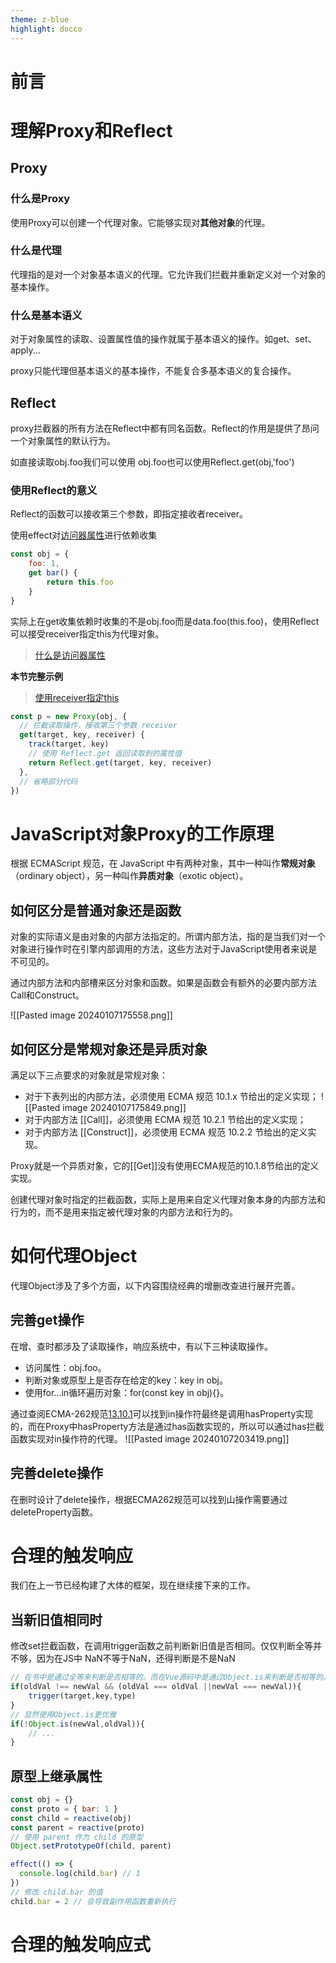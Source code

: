 ```yaml
---
theme: z-blue
highlight: docco
---
```

# 前言

# 理解Proxy和Reflect

## Proxy

### 什么是Proxy

使用Proxy可以创建一个代理对象。它能够实现对**其他对象**的代理。

### 什么是代理

代理指的是对一个对象基本语义的代理。它允许我们拦截并重新定义对一个对象的基本操作。

### 什么是基本语义

对于对象属性的读取、设置属性值的操作就属于基本语义的操作。如get、set、apply...

proxy只能代理但基本语义的基本操作，不能复合多基本语义的复合操作。

## Reflect

proxy拦截器的所有方法在Reflect中都有同名函数。Reflect的作用是提供了昂问一个对象属性的默认行为。

如直接读取obj.foo我们可以使用 obj.foo也可以使用Reflect.get(obj,'foo')

### 使用Reflect的意义

Reflect的函数可以接收第三个参数，即指定接收者receiver。

使用effect对[访问器属性](https://www.zhihu.com/question/40648241)进行依赖收集

~~~JavaScript
const obj = {
    foo: 1,
    get bar() {
        return this.foo
    }
}
~~~

实际上在get收集依赖时收集的不是obj.foo而是data.foo(this.foo)，使用Reflect可以接受receiver指定this为代理对象。

> [什么是访问器属性](https://www.zhihu.com/question/40648241)

**本节完整示例**
> [使用receiver指定this](https://code.juejin.cn/pen/7320439226510606347)

~~~JavaScript
const p = new Proxy(obj, {
  // 拦截读取操作，接收第三个参数 receiver
  get(target, key, receiver) {
    track(target, key)
    // 使用 Reflect.get 返回读取到的属性值
    return Reflect.get(target, key, receiver)
  },
  // 省略部分代码
})
~~~    

# JavaScript对象Proxy的工作原理

根据 ECMAScript 规范，在 JavaScript 中有两种对象，其中一种叫作**常规对象**（ordinary object），另一种叫作**异质对象**（exotic object）。

## 如何区分是普通对象还是函数

对象的实际语义是由对象的内部方法指定的。所谓内部方法，指的是当我们对一个对象进行操作时在引擎内部调用的方法，这些方法对于JavaScript使用者来说是不可见的。

通过内部方法和内部槽来区分对象和函数。如果是函数会有额外的必要内部方法Call和Construct。

![[Pasted image 20240107175558.png]]

## 如何区分是常规对象还是异质对象

满足以下三点要求的对象就是常规对象：
- 对于下表列出的内部方法，必须使用 ECMA 规范 10.1.x 节给出的定义实现；
![[Pasted image 20240107175849.png]]
- 对于内部方法 [[Call]]，必须使用 ECMA 规范 10.2.1 节给出的定义实现；
- 对于内部方法 [[Construct]]，必须使用 ECMA 规范 10.2.2 节给出的定义实现。

Proxy就是一个异质对象，它的[[Get]]没有使用ECMA规范的10.1.8节给出的定义实现。

创建代理对象时指定的拦截函数，实际上是用来自定义代理对象本身的内部方法和行为的，而不是用来指定被代理对象的内部方法和行为的。

# 如何代理Object

代理Object涉及了多个方面，以下内容围绕经典的增删改查进行展开完善。

## 完善get操作

在增、查时都涉及了读取操作，响应系统中，有以下三种读取操作。

- 访问属性：obj.foo。
- 判断对象或原型上是否存在给定的key：key in obj。
- 使用for...in循环遍历对象：for(const key in obj){}。

通过查阅ECMA-262规范[13.10.1](https://262.ecma-international.org/14.0/?_gl=1*nwkpjf*_ga*MTAzMDI0MDQ4NC4xNzA0NjMwNjM2*_ga_TDCK4DWEPP*MTcwNDYzMDYzNS4xLjAuMTcwNDYzMDYzNS4wLjAuMA..&_ga=2.226073754.1633835410.1704630637-1030240484.1704630636#sec-relational-operators-runtime-semantics-evaluation)可以找到in操作符最终是调用hasProperty实现的，而在Proxy中hasProperty方法是通过has函数实现的，所以可以通过has拦截函数实现对in操作符的代理。
![[Pasted image 20240107203419.png]]

## 完善delete操作

在删时设计了delete操作，根据ECMA262规范可以找到山操作需要通过deleteProperty函数。

# 合理的触发响应

我们在上一节已经构建了大体的框架，现在继续接下来的工作。

## 当新旧值相同时

修改set拦截函数，在调用trigger函数之前判断新旧值是否相同。仅仅判断全等并不够，因为在JS中 NaN不等于NaN，还得判断是不是NaN

~~~JavaScript
// 在书中是通过全等来判断是否相等的。而在Vue源码中是通过Object.is来判断是否相等的。
if(oldVal !== newVal && (oldVal === oldVal ||newVal === newVal)){
    trigger(target,key,type)
}
// 显然使用Object.is更优雅
if(!Object.is(newVal,oldVal)){
    // ...
}
~~~

## 原型上继承属性

~~~JavaScript
const obj = {}
const proto = { bar: 1 }
const child = reactive(obj)
const parent = reactive(proto)
// 使用 parent 作为 child 的原型
Object.setPrototypeOf(child, parent)

effect(() => {
  console.log(child.bar) // 1
})
// 修改 child.bar 的值
child.bar = 2 // 会导致副作用函数重新执行
~~~

# 合理的触发响应式